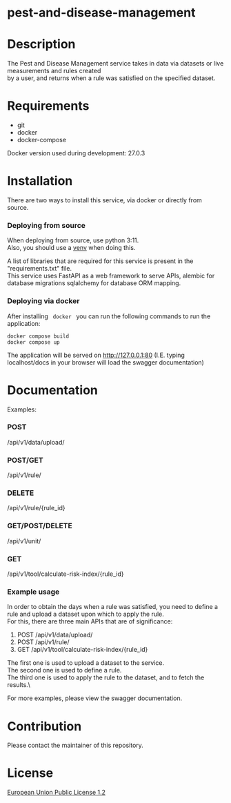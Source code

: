 # pest-and-disease-management

# Description

The Pest and Disease Management service takes in data via datasets or live measurements and rules created\
by a user, and returns when a rule was satisfied on the specified dataset.

# Requirements

<ul>
    <li>git</li>
    <li>docker</li>
    <li>docker-compose</li>
</ul>

Docker version used during development: 27.0.3

# Installation

There are two ways to install this service, via docker or directly from source.

<h3> Deploying from source </h3>

When deploying from source, use python 3:11.\
Also, you should use a [venv](https://peps.python.org/pep-0405/) when doing this.

A list of libraries that are required for this service is present in the "requirements.txt" file.\
This service uses FastAPI as a web framework to serve APIs, alembic for database migrations sqlalchemy for database ORM mapping.

<h3> Deploying via docker </h3>

After installing <code> docker </code> you can run the following commands to run the application:

```
docker compose build
docker compose up
```

The application will be served on http://127.0.0.1:80 (I.E. typing localhost/docs in your browser will load the swagger documentation)

# Documentation

Examples:
<h3> POST </h3>
/api/v1/data/upload/
<h3> POST/GET </h3>
/api/v1/rule/
<h3> DELETE </h3>
/api/v1/rule/{rule_id}
<h3> GET/POST/DELETE </h3>
/api/v1/unit/
<h3> GET </h3>
/api/v1/tool/calculate-risk-index/{rule_id}

<h3> Example usage </h3>

In order to obtain the days when a rule was satisfied, you need to define a rule and upload a dataset upon which to apply the rule.\
For this, there are three main APIs that are of significance:

1. POST /api/v1/data/upload/
2. POST /api/v1/rule/
3. GET /api/v1/tool/calculate-risk-index/{rule_id}

The first one is used to upload a dataset to the service.\
The second one is used to define a rule.\
The third one is used to apply the rule to the dataset, and to fetch the results.\

For more examples, please view the swagger documentation.

# Contribution
Please contact the maintainer of this repository.

# License
[European Union Public License 1.2](https://github.com/openagri-eu/pest-and-disease-management/blob/main/LICENSE)
